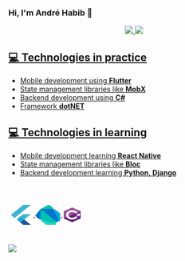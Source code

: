 ### Hi, I'm André Habib 👋

<div align="center">
  <a href="https://github.com/AndreHabib">
  <img height="180em" src="https://github-readme-stats.vercel.app/api?username=AndreHabib&show_icons=true&theme=dracula&include_all_commits=true&count_private=true"/>
  <img height="180em" src="https://github-readme-stats.vercel.app/api/top-langs/?username=AndreHabib&layout=compact&langs_count=7&theme=dracula"/>
</div>

## 💻 Technologies in practice

- Mobile development using **Flutter**
- State management libraries like **MobX**
- Backend development using **C#**
- Framework **dotNET**

## 💻 Technologies in learning

- Mobile development learning **React Native**
- State management libraries like **Bloc**
- Backend development learning **Python, Django** 

#  
<div style="display: inline_block"><br>
  <img align="center" alt="Andre-Flutter" height="40" width="50" src="https://raw.githubusercontent.com/devicons/devicon/master/icons/flutter/flutter-original.svg">
  <img align="center" alt="Andre-Dart" height="40" width="50" src="https://raw.githubusercontent.com/devicons/devicon/master/icons/dart/dart-original.svg">
  <img align="center" alt="Andre-Csharp" height="30" width="40" src="https://raw.githubusercontent.com/devicons/devicon/master/icons/csharp/csharp-original.svg"> 
<!--   <img align="center" alt="Andre-Python" height="40" width="50" src="https://raw.githubusercontent.com/devicons/devicon/master/icons/python/python-original.svg">
  <img align="center" alt="Andre-React" height="30" width="40" src="https://raw.githubusercontent.com/devicons/devicon/master/icons/react/react-original.svg">
  <img align="center" alt="Andre-HTML" height="30" width="40" src="https://raw.githubusercontent.com/devicons/devicon/master/icons/html5/html5-original.svg">
  <img align="center" alt="Andre-CSS" height="30" width="40" src="https://raw.githubusercontent.com/devicons/devicon/master/icons/css3/css3-original.svg"> -->
</div>

#
 <a href="https://www.linkedin.com/in/andre-habib-f/" target="_blank"><img src="https://img.shields.io/badge/-LinkedIn-%230077B5?style=for-the-badge&logo=linkedin&logoColor=white" target="_blank"></a> 


